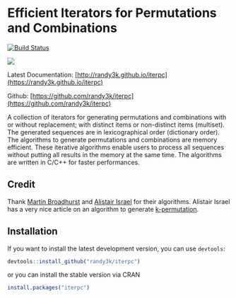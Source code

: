 Efficient Iterators for Permutations and Combinations
===

[![Build Status](https://travis-ci.org/randy3k/iterpc.svg?branch=master)](https://travis-ci.org/randy3k/iterpc)

[![](http://cranlogs.r-pkg.org/badges/grand-total/iterpc)](https://cran.r-project.org/package=iterpc)

Latest Documentation: [http://randy3k.github.io/iterpc](https://randy3k.github.io/iterpc)

Github: [https://github.com/randy3k/iterpc](https://github.com/randy3k/iterpc)


A collection of iterators for generating permutations and combinations with or
without replacement; with distinct items or non-distinct items (multiset).
The generated sequences are in lexicographical order (dictionary order). The
algorithms to generate permutations and combinations are memory efficient. These
iterative algorithms enable users to process all sequences without putting all
results in the memory at the same time. The algorithms are written in C/C++ for
faster performances.

## Credit

Thank [Martin Broadhurst](http://www.martinbroadhurst.com) and [Alistair Israel](http://alistairisrael.wordpress.com) for their algorithms. Alistair Israel has a very nice article on an algorithm to generate [k-permutation](http://alistairisrael.wordpress.com/2009/09/22/simple-efficient-pnk-algorithm/).

## Installation

If you want to install the latest development version, you can use `devtools`:

```r
devtools::install_github("randy3k/iterpc")
```

or you can install the stable version via CRAN

```r
install.packages("iterpc")
```
